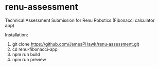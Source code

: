 # renu-assessment
Technical Assessment Submission for Renu Robotics (Fibonacci calculator app)

Installation:
1. git clone https://github.com/JamesPHawk/renu-assessment.git
2. cd renu-fibonacci-app
3. npm run build
4. npm run preview

